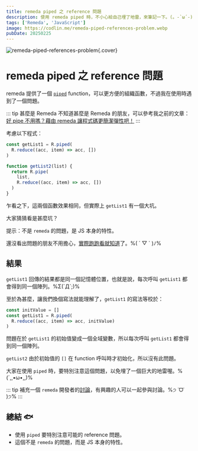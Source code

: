 ```yaml
---
title: remeda piped 之 reference 問題
description: 使用 remeda piped 時，不小心給自己埋了地雷，來筆記一下。(。-`ω´-)
tags: ['Remeda', 'JavaScript']
image: https://codlin.me/remeda-piped-references-problem.webp
pubDate: 20250225
---
```


![remeda-piped-references-problem](/remeda-piped-references-problem.webp){.cover}

# remeda piped 之 reference 問題

remeda 提供了一個 [`piped`](https://remedajs.com/docs/#piped) function，可以更方便的組織函數，不過我在使用時遇到了一個問題。

::: tip 甚麼是 Remeda
不知道甚麼是 Remeda 的朋友，可以參考我之前的文章：[好 pipe 不用嗎？藉由 remeda 讓程式碼更簡潔彈性吧！](https://codlin.me/blog-program/remeda-pipe)
:::

考慮以下程式：

```ts
const getList1 = R.piped(
  R.reduce((acc, item) => acc, [])
)

function getList2(list) {
  return R.pipe(
    list,
    R.reduce((acc, item) => acc, [])
  )
}
```

乍看之下，這兩個函數效果相同，但實際上 `getList1` 有一個大坑。

大家猜猜看是甚麼坑？

提示：不是 `remeda` 的問題，是 JS 本身的特性。

還沒看出問題的朋友不用擔心，[實際跑跑看就知道](https://stackblitz.com/edit/piped-reference-issue?file=index.js)了。%( ´ ▽ ` )ﾉ%

## 結果

`getList1` 回傳的結果都是同一個記憶體位置，也就是說，每次呼叫 `getList1` 都會得到同一個陣列。%Σ(ˊДˋ;)%

至於為甚麼，讓我們換個寫法就能理解了，`getList1` 的寫法等校於：

```ts
const initValue = []
const getList1 = R.piped(
  R.reduce((acc, item) => acc, initValue)
)
```

問題在於 `getList1` 的初始值變成一個全域變數，所以每次呼叫 `getList1` 都會得到同一個陣列。

`getList2` 由於初始值的 `[]` 在 function 呼叫時才初始化，所以沒有此問題。

大家在使用 `piped` 時，要特別注意這個問題，以免埋了一個巨大的地雷喔。%(´,,•ω•,,)%

::: tip
補充一個 `remeda` 開發者的[討論](https://github.com/remeda/remeda/issues/1030)，有興趣的人可以一起參與討論。%੭ ˙ᗜ˙ )੭%
:::

## 總結 🐟

- 使用 `piped` 要特別注意可能的 reference 問題。
- 這個不是 `remeda` 的問題，而是 JS 本身的特性。
